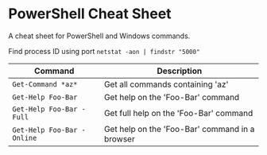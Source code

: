 # PowerShell Cheat Sheet

A cheat sheet for PowerShell and Windows commands.

Find process ID using port
`netstat -aon | findstr "5000"`

| Command                    | Description                                    |
| -------------------------- | ---------------------------------------------- |
| `Get-Command *az*`         | Get all commands containing 'az'               |
| `Get-Help Foo-Bar`         | Get help on the 'Foo-Bar' command              |
| `Get-Help Foo-Bar -Full`   | Get full help on the 'Foo-Bar' command         |
| `Get-Help Foo-Bar -Online` | Get help on the 'Foo-Bar' command in a browser |
